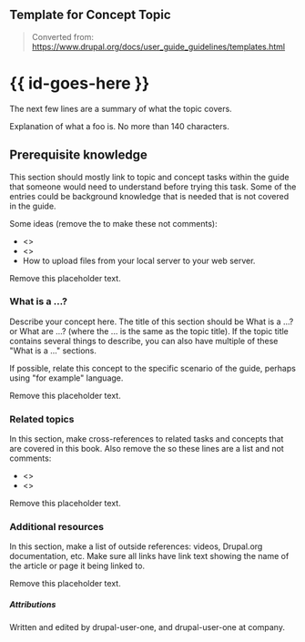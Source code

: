 ## Template for Concept Topic

> Converted from: https://www.drupal.org/docs/user_guide_guidelines/templates.html

 <!-- This template is for a topic that covers a concept.

 To use this template:
 - Copy it to your source directory with a new name, such as
   "blocks-overview.md". [The project coordinators may already have done
   that for you.]
 - Follow the instructions that are contained in lines starting with
   throughout this file.
 - Replace placeholder text with your content.
 - Before you submit your topic, remove all the lines in the file that
   start with  -- these are comments that do not belong in the topic. Also
   remove any blank lines that are before the ID line.
 - Then, if there are sections that do not apply to your topic (for example,
   Prerequisites might not), put  before the ==== on that line and leave
   those lines in the topic file. So it would look like:
   ## Prerequisite knowledge -->



 <!-- The first thing in the file is an ID: replace the text in the brackets below
 so that it matches the name of the file (without the .md extension; for
 example, {{ block-overview }} if the file name is block-overview.md. -->

# {{ id-goes-here }}
 <!-- The topic title goes on this line. Use "Title Case" for topic titles.
 Titles for Concept topics should start with "Concept: ", like this
 # Concept: .... -->


The next few lines are a summary of what the topic covers.

Explanation of what a foo is. No more than 140 characters.

 <!-- The next thing that is needed is an entry for the index:
 - Replace the text in (((indexentry))) with an appropriate index entry,
   such as (((Blocks,overview))). You can add additional index entries if
   appropriate.
 - Refer to the Guidelines if you have questions.
 - Also remove the  before the ((( so that this becomes an index entry
   and not a comment.

   (((indexentry)))

   Note - The index entry will be built as the eBook evolves using GitBook
   methods instead of ASCII-DOC.

   -->



## Prerequisite knowledge

 This section should mostly link to topic and concept tasks within
 the guide that someone would need to understand before trying this task.
 Some of the entries could be background knowledge that is needed that is
 not covered in the guide.

 Some ideas (remove the  to make these not comments):
* <<cross-reference-one>>
* <<cross-reference-two>>
* How to upload files from your local server to your web server.

Remove this placeholder text.


### What is a ...?

 Describe your concept here. The title of this section should be
 What is a ...? or What are ...? (where the ... is the same as the topic
 title). If the topic title contains several things to describe, you can also
 have multiple of these "What is a ..." sections.

 If possible, relate this concept to the specific scenario of the guide,
 perhaps using "for example" language.

Remove this placeholder text.


### Related topics

 In this section, make cross-references to related tasks and concepts that
 are covered in this book.
 Also remove the  so these lines are a list and not comments:
* <<cross-reference-1>>
* <<cross-reference-2>>

Remove this placeholder text.

### Additional resources

 In this section, make a list of outside references: videos, Drupal.org
 documentation, etc. Make sure all links have link text showing the name
 of the article or page it being linked to.


Remove this placeholder text.


##### Attributions

<!-- Attributions go here.
 - When available, User's Drupal.org and/or GitHub.com User-Account should
 be linked.
 - Attributing company, if work done with attributions, should likewise be
 included.
 - Sections, Pages, and Chapters can potentially have individual Editors
 and Writers
  -->

Written and edited by drupal-user-one, and drupal-user-one at company.
